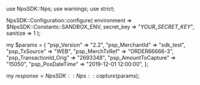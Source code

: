 use NpsSDK::Nps;
use warnings;
use strict;

NpsSDK::Configuration::configure( 
    environment => $NpsSDK::Constants::SANDBOX_ENV,
    secret_key => "_YOUR_SECRET_KEY_",
    sanitize => 1 
    );

my $params = {
    "psp_Version" => "2.2",
    "psp_MerchantId" => "sdk_test",
    "psp_TxSource" => "WEB",
    "psp_MerchTxRef" => "ORDER66666-3",
    "psp_TransactionId_Orig" => "2693348",
    "psp_AmountToCapture" => "15050",
    "psp_PosDateTime" => "2019-12-01 12:00:00",
};

my $response = NpsSDK::Nps::capture($params);